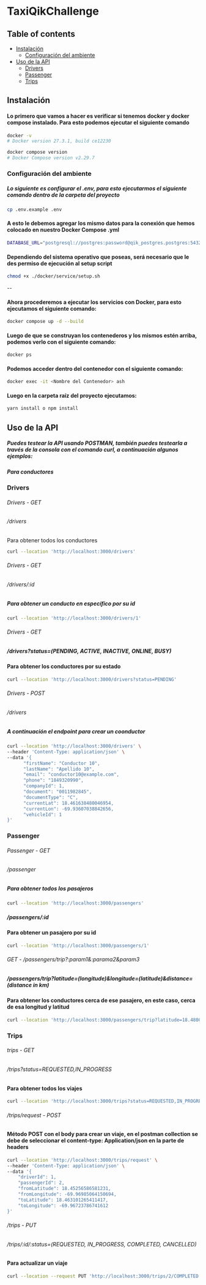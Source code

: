 # TaxiQikChallenge

## Table of contents  
- [Instalación](#Instalación)
    * [Configuración del ambiente](#Configuración-del-ambiente) 
- [Uso de la API](#Uso-de-la-API)
    * [Drivers](#Drivers)
    * [Passenger](#Passenger)
    * [Trips](#Trips)
      



## Instalación


#### Lo primero que vamos a hacer es verificar si tenemos docker y docker compose instalado. Para esto podemos ejecutar el siguiente comando
```bash
docker -v
# Docker version 27.3.1, build ce12230
```


```bash
docker compose version
# Docker Compose version v2.29.7
```





### Configuración del ambiente
##### Lo siguiente es configurar el .env, para esto ejecutarmos el siguiente comando dentro de la carpeta del proyecto

```bash
cp .env.example .env
```

#### A esto le debemos agregar los mismo datos para la conexión que hemos colocado en nuestro Docker Compose .yml
```bash
DATABASE_URL="postgresql://postgres:password@qik_postgres.postgres:5432/qik_taxidb?schema=public"
```

#### Dependiendo del sistema operativo que poseas, será necesario que le des permiso de ejecución al setup script

```bash
chmod +x ./docker/service/setup.sh
```
--

#### Ahora procederemos a ejecutar los servicios con Docker, para esto ejecutamos el siguiente comando:

```bash
docker compose up -d --build
```

#### Luego de que se construyan los contenederos y los mismos estén arriba, podemos verlo con el siguiente comando:
```bash
docker ps
```

#### Podemos acceder dentro del contenedor con el siguiente comando:
```bash
docker exec -it <Nombre del Contenedor> ash
```

#### Luego en la carpeta raíz del proyecto ejecutamos:
```bash
yarn install o npm install
```


## Uso de la API

##### Puedes testear la API usando POSTMAN, también puedes testearla a través de la consola con el comando curl, a continuación algunos ejemplos:
##### Para conductores

### Drivers

###### Drivers - GET
###### /drivers
Para obtener todos los conductores
```bash
curl --location 'http://localhost:3000/drivers'
```
###### Drivers - GET
###### /drivers/:id
##### Para obtener un conducto en específico por su id
```bash
curl --location 'http://localhost:3000/drivers/1'
```

###### Drivers - GET
##### /drivers?status=(PENDING, ACTIVE, INACTIVE, ONLINE, BUSY)
#### Para obtener los conductores por su estado
```bash
curl --location 'http://localhost:3000/drivers?status=PENDING'
```



###### Drivers - POST
###### /drivers
##### A continuación el endpoint para crear un coonductor
```bash
curl --location 'http://localhost:3000/drivers' \
--header 'Content-Type: application/json' \
--data '{
      "firstName": "Conductor 10",
      "lastName": "Apellido 10",
      "email": "conductor10@example.com",
      "phone": "1849320990",
      "companyId": 1,
      "document": "0011982845",
      "documentType": "C",
      "currentLat": 18.461638480046954, 
      "currentLon": -69.93607038842656,
      "vehicleId": 1
}'
``` 


### Passenger

###### Passenger - GET
###### /passenger
##### Para obtener todos los pasajeros
```bash
curl --location 'http://localhost:3000/passengers'
```

##### /passengers/:id
#### Para obtener un pasajero por su id
```bash
curl --location 'http://localhost:3000/passengers/1'
```
###### GET - /passengers/trip?:param1&:parama2&param3
##### /passengers/trip?latitude=(longitude)&longitude=(latitude)&distance=(distance in km)
#### Para obtener los conductores cerca de ese pasajero, en este caso, cerca de esa longitud y latitud
```bash
curl --location 'http://localhost:3000/passengers/trip?latitude=18.480023716974017&longitude=-69.89138258140852&distance=3'
```


### Trips

###### trips - GET
###### /trips?status=REQUESTED,IN_PROGRESS
#### Para obtener todos los viajes
```bash
curl --location 'http://localhost:3000/trips?status=REQUESTED,IN_PROGRESS'
```

###### /trips/request - POST
#### Método POST con el body para crear un viaje, en el postman collection se debe de seleccionar el content-type: Application/json en la parte de headers
```bash
curl --location 'http://localhost:3000/trips/request' \
--header 'Content-Type: application/json' \
--data '{
    "driverId": 1,
    "passengerId": 2,
    "fromLatitude": 18.45256586581231,
    "fromLongitude": -69.96985064150694,
    "toLatitude": 18.463101265411417,
    "toLongitude": -69.96723786741612
}'
```

###### /trips - PUT
###### /trips/:id/:status=(REQUESTED, IN_PROGRESS, COMPLETED, CANCELLED)
#### Para actualizar un viaje
```bash
curl --location --request PUT 'http://localhost:3000/trips/2/COMPLETED'
```
